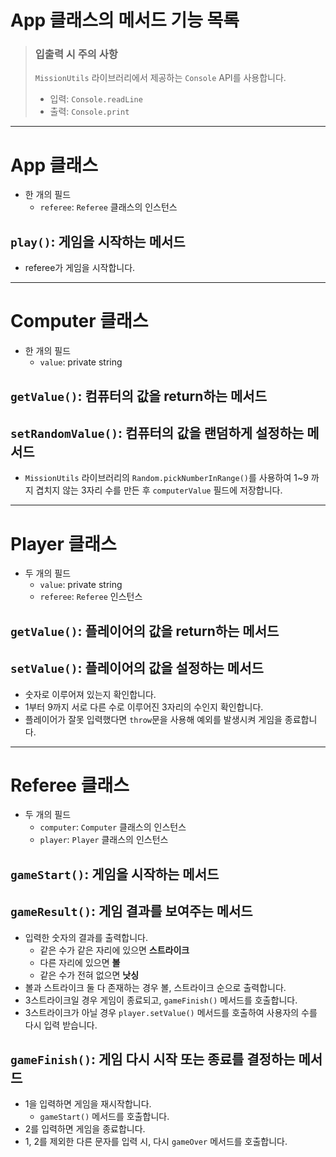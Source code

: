 # App 클래스의 메서드 기능 목록

> ### 입출력 시 주의 사항
>
> `MissionUtils` 라이브러리에서 제공하는 `Console` API를 사용합니다.
>
> - 입력: `Console.readLine`
> - 출력: `Console.print`


---

# App 클래스

- 한 개의 필드
  - `referee`: `Referee` 클래스의 인스턴스

## `play()`: 게임을 시작하는 메서드

- referee가 게임을 시작합니다.

---

# Computer 클래스

- 한 개의 필드
  - `value`: private string

## `getValue()`: 컴퓨터의 값을 return하는 메서드

## `setRandomValue()`: 컴퓨터의 값을 랜덤하게 설정하는 메서드

- `MissionUtils` 라이브러리의 `Random.pickNumberInRange()`를 사용하여 1~9 까지 겹치지 않는 3자리 수를 만든 후 `computerValue` 필드에 저장합니다.

---

# Player 클래스

- 두 개의 필드
  - `value`: private string
  - `referee`: `Referee` 인스턴스

## `getValue()`: 플레이어의 값을 return하는 메서드

## `setValue()`: 플레이어의 값을 설정하는 메서드

- 숫자로 이루어져 있는지 확인합니다.
- 1부터 9까지 서로 다른 수로 이루어진 3자리의 수인지 확인합니다.
- 플레이어가 잘못 입력했다면 `throw`문을 사용해 예외를 발생시켜 게임을 종료합니다.

---

# Referee 클래스

- 두 개의 필드
  - `computer`: `Computer` 클래스의 인스턴스
  - `player`: `Player` 클래스의 인스턴스

## `gameStart()`: 게임을 시작하는 메서드

## `gameResult()`: 게임 결과를 보여주는 메서드

- 입력한 숫자의 결과를 출력합니다.
  - 같은 수가 같은 자리에 있으면 **스트라이크**
  - 다른 자리에 있으면 **볼**
  - 같은 수가 전혀 없으면 **낫싱**
- 볼과 스트라이크 둘 다 존재하는 경우 볼, 스트라이크 순으로 출력합니다.
- 3스트라이크일 경우 게임이 종료되고, `gameFinish()` 메서드를 호출합니다.
- 3스트라이크가 아닐 경우 `player.setValue()` 메서드를 호출하여 사용자의 수를 다시 입력 받습니다.

## `gameFinish()`: 게임 다시 시작 또는 종료를 결정하는 메서드

- 1을 입력하면 게임을 재시작합니다.
  - `gameStart()` 메서드를 호출합니다.
- 2를 입력하면 게임을 종료합니다.
- 1, 2를 제외한 다른 문자를 입력 시, 다시 `gameOver` 메서드를 호출합니다.
